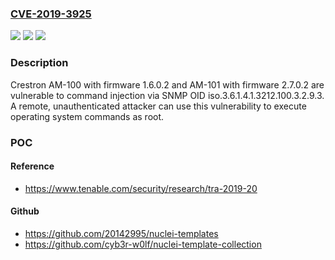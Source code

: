 ### [CVE-2019-3925](https://cve.mitre.org/cgi-bin/cvename.cgi?name=CVE-2019-3925)
![](https://img.shields.io/static/v1?label=Product&message=Crestron%20AirMedia&color=blue)
![](https://img.shields.io/static/v1?label=Version&message=AM-100%20firmware%201.6.0.2%20and%20AM-101%20firmware%202.7.0.2%20&color=brightgreen)
![](https://img.shields.io/static/v1?label=Vulnerability&message=CWE-79%20OS%20Command%20Injection&color=brightgreen)

### Description

Crestron AM-100 with firmware 1.6.0.2 and AM-101 with firmware 2.7.0.2 are vulnerable to command injection via SNMP OID iso.3.6.1.4.1.3212.100.3.2.9.3. A remote, unauthenticated attacker can use this vulnerability to execute operating system commands as root.

### POC

#### Reference
- https://www.tenable.com/security/research/tra-2019-20

#### Github
- https://github.com/20142995/nuclei-templates
- https://github.com/cyb3r-w0lf/nuclei-template-collection

